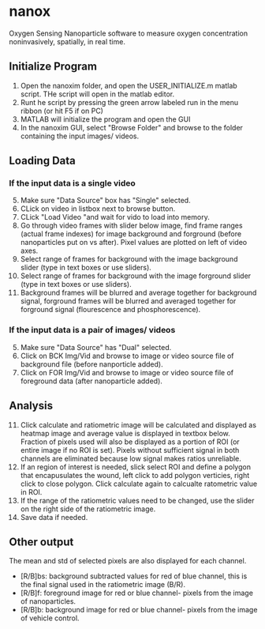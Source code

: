 # nanox
Oxygen Sensing Nanoparticle software to measure oxygen concentration noninvasively, spatially, in real time.


## Initialize Program
1. Open the nanoxim folder, and open the USER_INITIALIZE.m matlab script. THe script will open in the matlab editor.
2. Runt he script by pressing the green arrow labeled run in the menu ribbon (or hit F5 if on PC)
3. MATLAB will initialize the program and open the GUI
4. In the nanoxim GUI, select "Browse Folder" and browse to the folder containing the input images/ videos.


## Loading Data
### If the input data is a single video
5. Make sure "Data Source" box has "Single" selected.
6. CLick on video in listbox next to browse button.
7. CLick "Load Video "and wait for vido to load into memory.
8. Go through video frames with slider below image, find frame ranges (actual frame indexes) for image background and forground (before nanoparticles put on vs after). Pixel values are plotted on left of video axes.
9. Select range of frames for background with the image background slider (type in text boxes or use sliders).
10. Select range of frames for background with the image forground slider (type in text boxes or use sliders).
11. Background frames will be blurred and average together for background signal, forground frames will be blurred and averaged together for forground signal (flourescence and phosphorescence).

### If the input data is a pair of images/ videos
5. Make sure "Data Source" has "Dual" selected.
6. Click on BCK Img/Vid and browse to image or video source file of background file (before nanporticle added).
7. Click on FOR Img/Vid and browse to image or video source file of foreground data (after nanoparticle added).


## Analysis
11. Click calculate and ratiometric image will be calculated and displayed as heatmap image and average value is displayed in textbox below. Fraction of pixels used will also be displayed as a portion of ROI (or entire image if no ROI is set). Pixels without sufficient signal in both channels are eliminated because low signal makes ratios unreliable.
12. If an region of interest is needed, slick select ROI and define a polygon that encapusulates the wound, left click to add polygon verticies, right click to close polygon. Click calculate again to calcualte ratometric value in ROI.
13. If the range of the ratiometric values need to be changed, use the slider on the right side of the ratiometric image.
14. Save data if needed.

## Other output
The mean and std of selected pixels are also displayed for each channel. 
* [R/B]bs: background subtracted values for red of blue channel, this is the final signal used in the ratiometric image (B/R). 
* [R/B]f: foreground image for red or blue channel- pixels from the image of nanoparticles. 
* [R/B]b: background image for red or blue channel- pixels from the image of vehicle control.

